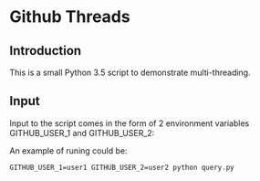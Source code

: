 # Github Threads

## Introduction

This is a small Python 3.5 script to demonstrate multi-threading.

## Input

Input to the script comes in the form of 2 environment variables GITHUB_USER_1 and GITHUB_USER_2:

An example of runing could be:
```
GITHUB_USER_1=user1 GITHUB_USER_2=user2 python query.py
```

